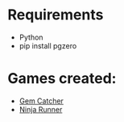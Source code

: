 # Requirements

- Python
- pip install pgzero

# Games created:

<ul>
<li><a href="./Games/Gem Catcher">Gem Catcher</a></li>
<li><a href="./Games/Ninja Runner">Ninja Runner</a></li>
</ul>
